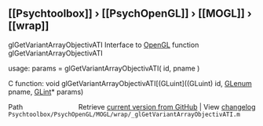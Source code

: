 ## [[Psychtoolbox]] &#8250; [[PsychOpenGL]] &#8250; [[MOGL]] &#8250; [[wrap]]

glGetVariantArrayObjectivATI  Interface to [OpenGL](OpenGL) function glGetVariantArrayObjectivATI  
  
usage:  params = glGetVariantArrayObjectivATI( id, pname )  
  
C function:  void glGetVariantArrayObjectivATI[(GLuint]((GLuint) id, [GLenum](GLenum) pname, [GLint](GLint)\* params)  




<div class="code_header" style="text-align:right;">
  <span style="float:left;">Path&nbsp;&nbsp;</span> <span class="counter">Retrieve <a href=
  "https://raw.github.com/Psychtoolbox-3/Psychtoolbox-3/beta/Psychtoolbox/PsychOpenGL/MOGL/wrap/_glGetVariantArrayObjectivATI.m">current version from GitHub</a> | View <a href=
  "https://github.com/Psychtoolbox-3/Psychtoolbox-3/commits/beta/Psychtoolbox/PsychOpenGL/MOGL/wrap/_glGetVariantArrayObjectivATI.m">changelog</a></span>
</div>
<div class="code">
  <code>Psychtoolbox/PsychOpenGL/MOGL/wrap/_glGetVariantArrayObjectivATI.m</code>
</div>

